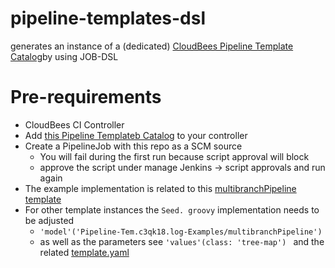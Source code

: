 # pipeline-templates-dsl

generates an instance of a (dedicated) [CloudBees Pipeline Template Catalog](https://docs.cloudbees.com/docs/admin-resources/latest/pipeline-templates-user-guide/)by using JOB-DSL



# Pre-requirements
* CloudBees CI Controller
* Add [this Pipeline Templateb Catalog](https://github.com/pipeline-demo-caternberg/pipeline-examples) to your controller
* Create a PipelineJob with this repo as a SCM source
  * You will fail during the first run because script approval will block
  * approve the script under manage Jenkins -> script approvals and run again
* The example implementation is related to this [multibranchPipeline template](https://github.com/pipeline-demo-caternberg/pipeline-examples/tree/master/templates/multibranchPipeline)
* For other template instances the `Seed. groovy` implementation needs to be adjusted
  * `'model'('Pipeline-Tem.c3qk18.log-Examples/multibranchPipeline')`
  * as well as the parameters see `'values'(class: 'tree-map') ` and the related [template.yaml](https://github.com/pipeline-demo-caternberg/pipeline-examples/blob/master/templates/multibranchPipeline/template.yaml) 